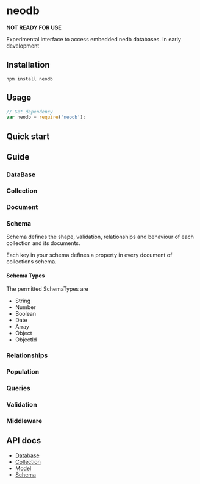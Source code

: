neodb
=====


**NOT READY FOR USE**

Experimental interface to access embedded nedb databases. In early development

## Installation

	npm install neodb


## Usage

```javascript
// Get dependency
var neodb = require('neodb');
```

## Quick start


## Guide

### DataBase
### Collection
### Document
### Schema

Schema defines the shape, validation, relationships and behaviour of each collection and its documents.

Each key in your schema defines a property in every document of collections schema.

#### Schema Types

The permitted SchemaTypes are
- String
- Number
- Boolean
- Date
- Array
- Object
- ObjectId

### Relationships
### Population
### Queries
### Validation
### Middleware

## API docs

* [Database](./src/Database.coffee.md)
* [Collection](./src/Collection.coffee.md)
* [Model](./src/Model.coffee.md)
* [Schema](./src/Schema.coffee.md)
